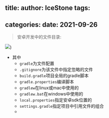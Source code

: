 title: 
author: IceStone 
tags: 
  - 
categories: 
date: 2021-09-26
---
> 安卓开发中的文件目录:

![](/images/ep4qd9rcf2.png))



- 其中
  - `gradle`为文件配置
  - `.gitignore`为该文件中指定忽略的文件
  - `build.gradle`项目全局的gradle脚本
  - `gradle.properties`编译脚本
  - `gradlew`在linux或mac中使用的
  - `gradlew.bat`在windows中使用的
  - `local.properties`指定安卓sdk位置的
  - `settings.gradle`指定项目中引用文件的组合
  - 